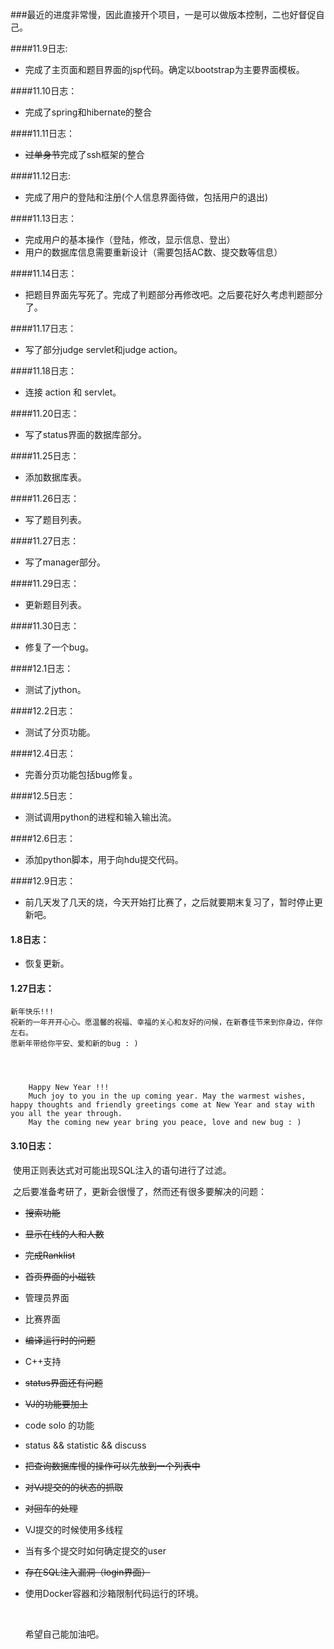###最近的进度非常慢，因此直接开个项目，一是可以做版本控制，二也好督促自己。


####11.9日志:
+ 完成了主页面和题目界面的jsp代码。确定以bootstrap为主要界面模板。

####11.10日志：
+ 完成了spring和hibernate的整合

####11.11日志：
+ ~~过单身节~~完成了ssh框架的整合

####11.12日志:
+ 完成了用户的登陆和注册(个人信息界面待做，包括用户的退出)

####11.13日志：
+ 完成用户的基本操作（登陆，修改，显示信息、登出）
+ 用户的数据库信息需要重新设计（需要包括AC数、提交数等信息）

####11.14日志：
+ 把题目界面先写死了。完成了判题部分再修改吧。之后要花好久考虑判题部分了。

####11.17日志：
+ 写了部分judge servlet和judge action。

####11.18日志：
+ 连接 action 和 servlet。

####11.20日志：
+ 写了status界面的数据库部分。

####11.25日志：
+ 添加数据库表。

####11.26日志：
+ 写了题目列表。

####11.27日志：
+ 写了manager部分。

####11.29日志：
+ 更新题目列表。

####11.30日志：
+ 修复了一个bug。

####12.1日志：
+ 测试了jython。

####12.2日志：
+ 测试了分页功能。

####12.4日志：
+ 完善分页功能包括bug修复。

####12.5日志：
+ 测试调用python的进程和输入输出流。

####12.6日志：
+ 添加python脚本，用于向hdu提交代码。

####12.9日志：
+ 前几天发了几天的烧，今天开始打比赛了，之后就要期末复习了，暂时停止更新吧。

#### 1.8日志：

+ 恢复更新。






#### 1.27日志：

	新年快乐!!!
	祝新的一年开开心心。愿温馨的祝福、幸福的关心和友好的问候，在新春佳节来到你身边，伴你左右。
	愿新年带给你平安、爱和新的bug : )




		Happy New Year !!!
		Much joy to you in the up coming year. May the warmest wishes, happy thoughts and friendly greetings come at New Year and stay with you all the year through.
		May the coming new year bring you peace, love and new bug : )





#### 3.10日志：

​	使用正则表达式对可能出现SQL注入的语句进行了过滤。

​	之后要准备考研了，更新会很慢了，然而还有很多要解决的问题：

- ~~搜索功能~~

- ~~显示在线的人和人数~~

- ~~完成Ranklist~~

- ~~首页界面的小磁铁~~

- 管理员界面

- 比赛界面

- ~~编译运行时的问题~~

- C++支持

- ~~status界面还有问题~~

- ~~VJ的功能要加上~~

- code solo 的功能​

- status && statistic && discuss

- ~~把查询数据库慢的操作可以先放到一个列表中~~

- ~~对VJ提交的的状态的抓取~~

- ~~对回车的处理~~

- VJ提交的时候使用多线程

- 当有多个提交时如何确定提交的user

- ~~存在SQL注入漏洞（login界面）​~~

- 使用Docker容器和沙箱限制代码运行的环境。

  ​

   希望自己能加油吧。

